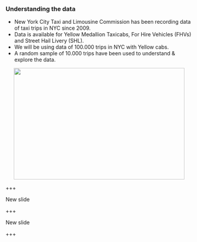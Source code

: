 ### Understanding the data

* New York City Taxi and Limousine Commission has been recording data of taxi trips in NYC since 2009.  
* Data is available for Yellow Medallion Taxicabs, For Hire Vehicles (FHVs) and Street Hail Livery (SHL).
* We will be using data of 100.000 trips in NYC with Yellow cabs.
* A random sample of 10.000 trips have been used to understand & explore the data.

<p align="center">
  <img width="460" height="300" src="http://www.nyc.gov/html/tlc/images/photos/full_crown_victoria.jpg">
</p>

+++

New slide

+++

New slide

+++
